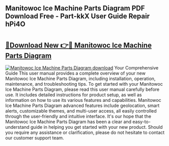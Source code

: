 ## Manitowoc Ice Machine Parts Diagram PDF Download Free - Part-kkX User Guide Repair hPi4O

# <h2><a href="http://dfm8knk.blite.top/?on=Manitowoc+Ice+Machine+Parts+Diagram">🔗Download New 👉🔴 Manitowoc Ice Machine Parts Diagram</a></h2>

[![Manitowoc Ice Machine Parts Diagram download](https://i.imgur.com/lujVjoI.png)](http://dfm8knk.blite.top/?on=Manitowoc+Ice+Machine+Parts+Diagram)
Your Comprehensive Guide This user manual provides a complete overview of your new Manitowoc Ice Machine Parts Diagram, including installation, operation, maintenance, and troubleshooting tips. To get started with your Manitowoc Ice Machine Parts Diagram, please read this user manual carefully before use. It includes detailed instructions for product setup, as well as information on how to use its various features and capabilities. Manitowoc Ice Machine Parts Diagram advanced features include geolocation, smart alerts, customizable themes, and multi-user access, all easily controlled through the user-friendly and intuitive interface. It's our hope that the Manitowoc Ice Machine Parts Diagram has been a clear and easy-to-understand guide in helping you get started with your new product. Should you require any assistance or clarification, please do not hesitate to contact our customer support team.
